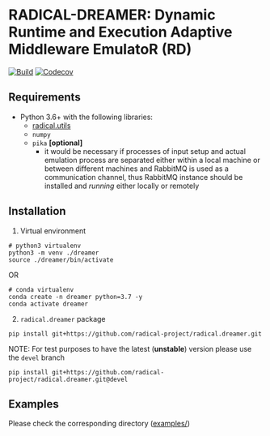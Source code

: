 # RADICAL-DREAMER: Dynamic Runtime and Execution Adaptive Middleware EmulatoR (RD)

[![Build](https://github.com/radical-project/radical.dreamer/actions/workflows/python-app.yml/badge.svg)](https://github.com/radical-project/radical.dreamer/actions/workflows/python-app.yml)
[![Codecov](https://codecov.io/gh/radical-project/radical.dreamer/branch/devel/graph/badge.svg)](https://codecov.io/gh/radical-project/radical.dreamer)


## Requirements

* Python 3.6+ with the following libraries:
  * [radical.utils](https://github.com/radical-cybertools/radical.utils)
  * `numpy`
  * `pika` **[optional]**
    * it would be necessary if processes of input setup and actual emulation 
      process are separated either within a local machine or between different 
      machines and RabbitMQ is used as a communication channel, thus RabbitMQ 
      instance should be installed and *running* either locally or remotely

## Installation
1) Virtual environment
```shell script
# python3 virtualenv
python3 -m venv ./dreamer
source ./dreamer/bin/activate
```
OR
```shell script
# conda virtualenv
conda create -n dreamer python=3.7 -y
conda activate dreamer
```
2) `radical.dreamer` package
```shell script
pip install git+https://github.com/radical-project/radical.dreamer.git
```
NOTE: For test purposes to have the latest (**unstable**) version please use 
the `devel` branch
```shell script
pip install git+https://github.com/radical-project/radical.dreamer.git@devel
```

## Examples

Please check the corresponding directory ([examples/](examples/)) 
